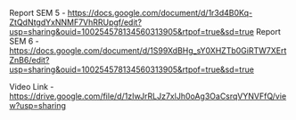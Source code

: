Report SEM 5 - https://docs.google.com/document/d/1r3d4B0Kq-ZtQdNtgdYxNNMF7VhRRUpgf/edit?usp=sharing&ouid=100254578134560313905&rtpof=true&sd=true
Report SEM 6 - https://docs.google.com/document/d/1S99XdBHg_sY0XHZTb0GiRTW7XErtZnB6/edit?usp=sharing&ouid=100254578134560313905&rtpof=true&sd=true

Video Link - https://drive.google.com/file/d/1zIwJrRLJz7xlJh0oAg3OaCsrqVYNVFfQ/view?usp=sharing
